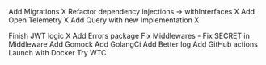 Add Migrations X
Refactor dependency injections -> withInterfaces X
Add Open Telemetry X
Add Query with new Implementation X

Finish JWT logic X
Add Errors package
Fix Middlewares - Fix SECRET in Middleware
Add Gomock
Add GolangCi
Add Better log
Add GitHub actions
Launch with Docker
Try WTC
